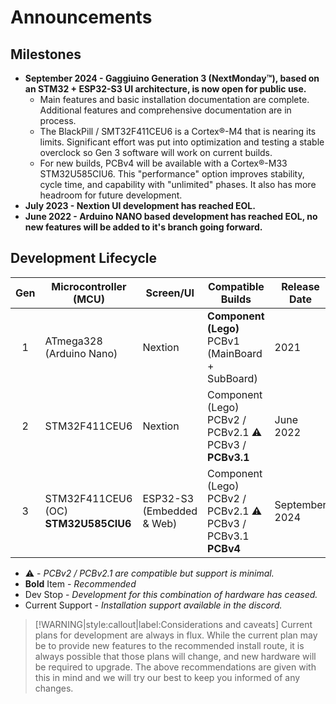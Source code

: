 # Announcements

<!-- panels:start -->
<!-- panels:title -->
## Milestones
<!-- div:panels -->
* __September 2024 - Gaggiuino Generation 3 (NextMonday&trade;), based on an STM32 + ESP32-S3 UI architecture, is now open for public use.__  
    * Main features and basic installation documentation are complete. Additional features and comprehensive documentation are in process.  
    * The BlackPill / SMT32F411CEU6 is a Cortex&reg;-M4 that is nearing its limits. Significant effort was put into optimization and testing a stable overclock so Gen 3 software will work on current builds.
    * For new builds, PCBv4 will be available with a Cortex&reg;-M33 STM32U585CIU6. This "performance" option improves stability, cycle time, and capability with "unlimited" phases. It also has more headroom for future development. 
* __July 2023 - Nextion UI development has reached EOL.__ 
* __June 2022 - Arduino NANO based development has reached EOL, no new features will be added to it's branch going forward.__ 
<!-- panels:end -->

## Development Lifecycle
>
Gen| Microcontroller (MCU)                  | Screen/UI| Compatible Builds                                                     | Release Date       |Dev Stop | Current Support  | 
:-:|----------------------------------------|----------|-----------------------------------------------------------------------|--------------------|---------|:----------------:|
1  |ATmega328<br/> (Arduino Nano)           |Nextion   |**Component (Lego)**<br/>PCBv1<br/>(MainBoard + SubBoard)              | 2021               |June 2022|:x:               |
2  |STM32F411CEU6                           |Nextion   |Component (Lego)<br/>PCBv2 / PCBv2.1 :warning:<br/>PCBv3 / **PCBv3.1**           | June 2022          |July 2023|:heavy_check_mark:| 
3  |STM32F411CEU6 (OC)<br/>**STM32U585CIU6**|ESP32-S3<br/>(Embedded & Web)|Component (Lego)<br/>PCBv2 / PCBv2.1 :warning:<br/>PCBv3 / PCBv3.1<br/>**PCBv4**|September 2024|         |:heavy_check_mark:|     

>
* :warning: - *PCBv2 / PCBv2.1 are compatible but support is minimal.*
* **Bold** Item - *Recommended*
* Dev Stop - *Development for this combination of hardware has ceased.*
* Current Support - *Installation support available in the discord.*

>[!WARNING|style:callout|label:Considerations and caveats] Current plans for development are always in flux.  While the current plan may be to provide new features to the recommended install route, it is always possible that those plans will change, and new hardware will be required to upgrade.  The above recommendations are given with this in mind and we will try our best to keep you informed of any changes.

